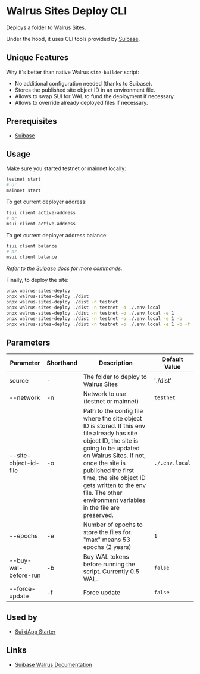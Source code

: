 # Walrus Sites Deploy CLI

Deploys a folder to Walrus Sites.

Under the hood, it uses CLI tools provided by [Suibase](https://suibase.io).

## Unique Features

Why it's better than native Walrus `site-builder` script:

- No additional configuration needed (thanks to Suibase).
- Stores the published site object ID in an environment file.
- Allows to swap SUI for WAL to fund the deployment if necessary.
- Allows to override already deployed files if necessary.

## Prerequisites

- [Suibase](https://suibase.io/how-to/install.html)

## Usage

Make sure you started testnet or mainnet locally:
```bash
testnet start
# or
mainnet start
```

To get current deployer address:

```bash
tsui client active-address
# or
msui client active-address
```

To get current deployer address balance:

```bash
tsui client balance
# or
msui client balance
```

_Refer to the [Suibase docs](https://suibase.io/walrus.html) for more commands._

Finally, to deploy the site:

```bash
pnpx walrus-sites-deploy
pnpx walrus-sites-deploy ./dist
pnpx walrus-sites-deploy ./dist -n testnet
pnpx walrus-sites-deploy ./dist -n testnet -o ./.env.local
pnpx walrus-sites-deploy ./dist -n testnet -o ./.env.local -e 1
pnpx walrus-sites-deploy ./dist -n testnet -o ./.env.local -e 1 -b
pnpx walrus-sites-deploy ./dist -n testnet -o ./.env.local -e 1 -b -f
```

## Parameters

| Parameter | Shorthand | Description | Default Value |
|-----------|-----------|-------------|---------------|
| source | - | The folder to deploy to Walrus Sites | './dist' |
| --network | -n | Network to use (testnet or mainnet) | `testnet` |
| --site-object-id-file | -o | Path to the config file where the site object ID is stored. If this env file already has site object ID, the site is going to be updated on Walrus Sites. If not, once the site is published the first time, the site object ID gets written to the env file. The other environment variables in the file are preserved. | `./.env.local` |
| --epochs | -e | Number of epochs to store the files for. "max" means 53 epochs (2 years) | `1` |
| --buy-wal-before-run | -b | Buy WAL tokens before running the script. Currently 0.5 WAL. | `false` |
| --force-update | -f | Force update | `false` |

## Used by

- [Sui dApp Starter](https://sui-dapp-starter.dev/)

## Links

- [Suibase Walrus Documentation](https://suibase.io/walrus.html)
